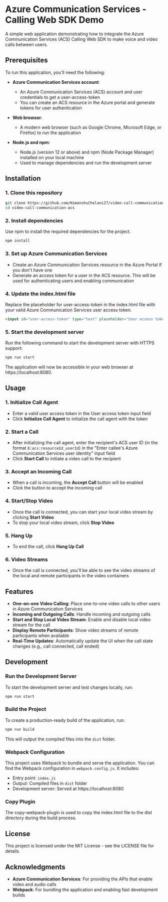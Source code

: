 # Azure Communication Services - Calling Web SDK Demo

A simple web application demonstrating how to integrate the Azure Communication Services (ACS) Calling Web SDK to make voice and video calls between users.

## Prerequisites

To run this application, you'll need the following:

- **Azure Communication Services account**:
  - An Azure Communication Services (ACS) account and user credentials to get a user-access-token
  - You can create an ACS resource in the Azure portal and generate tokens for user authentication

- **Web browser**:
  - A modern web browser (such as Google Chrome, Microsoft Edge, or Firefox) to run the application

- **Node.js and npm**:
  - Node.js (version 12 or above) and npm (Node Package Manager) installed on your local machine
  - Used to manage dependencies and run the development server

## Installation

### 1. Clone this repository
```bash
git clone https://github.com/HimanshuChelani27/video-call-communication-acs
cd video-call-communication-acs
```

### 2. Install dependencies
Use npm to install the required dependencies for the project.
```bash
npm install
```

### 3. Set up Azure Communication Services
- Create an Azure Communication Services resource in the Azure Portal if you don't have one
- Generate an access token for a user in the ACS resource. This will be used for authenticating users and enabling communication

### 4. Update the index.html file
Replace the placeholder for user-access-token in the index.html file with your valid Azure Communication Services user access token.

```html
<input id="user-access-token" type="text" placeholder="User access token" style="margin-bottom:1em; width: 500px;"/>
```

### 5. Start the development server
Run the following command to start the development server with HTTPS support:
```bash
npm run start
```

The application will now be accessible in your web browser at https://localhost:8080.

## Usage

### 1. Initialize Call Agent
- Enter a valid user access token in the User access token input field
- Click **Initialize Call Agent** to initialize the call agent with the token

### 2. Start a Call
- After initializing the call agent, enter the recipient's ACS user ID (in the format `8:acs:resourceId_userId`) in the "Enter callee's Azure Communication Services user identity" input field
- Click **Start Call** to initiate a video call to the recipient

### 3. Accept an Incoming Call
- When a call is incoming, the **Accept Call** button will be enabled
- Click the button to accept the incoming call

### 4. Start/Stop Video
- Once the call is connected, you can start your local video stream by clicking **Start Video**
- To stop your local video stream, click **Stop Video**

### 5. Hang Up
- To end the call, click **Hang Up Call**

### 6. Video Streams
- Once the call is connected, you'll be able to see the video streams of the local and remote participants in the video containers

## Features

- **One-on-one Video Calling**: Place one-to-one video calls to other users in Azure Communication Services
- **Incoming and Outgoing Calls**: Handle incoming and outgoing calls
- **Start and Stop Local Video Stream**: Enable and disable local video stream for the call
- **Display Remote Participants**: Show video streams of remote participants when available
- **Real-Time Updates**: Automatically update the UI when the call state changes (e.g., call connected, call ended)

## Development

### Run the Development Server
To start the development server and test changes locally, run:
```bash
npm run start
```

### Build the Project
To create a production-ready build of the application, run:
```bash
npm run build
```
This will output the compiled files into the `dist` folder.

### Webpack Configuration
This project uses Webpack to bundle and serve the application. You can find the Webpack configuration in `webpack.config.js`. It includes:
- Entry point: `index.js`
- Output: Compiled files in `dist` folder
- Development server: Served at https://localhost:8080

### Copy Plugin
The copy-webpack-plugin is used to copy the index.html file to the dist directory during the build process.

## License
This project is licensed under the MIT License - see the LICENSE file for details.

## Acknowledgments
- **Azure Communication Services**: For providing the APIs that enable video and audio calls
- **Webpack**: For bundling the application and enabling fast development builds
